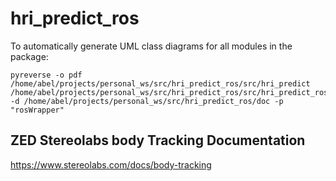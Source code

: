 # hri_predict_ros

To automatically generate UML class diagrams for all modules in the package:

```
pyreverse -o pdf /home/abel/projects/personal_ws/src/hri_predict_ros/src/hri_predict /home/abel/projects/personal_ws/src/hri_predict_ros/src/hri_predict_ros -d /home/abel/projects/personal_ws/src/hri_predict_ros/doc -p "rosWrapper"
```

## ZED Stereolabs body Tracking Documentation
https://www.stereolabs.com/docs/body-tracking
